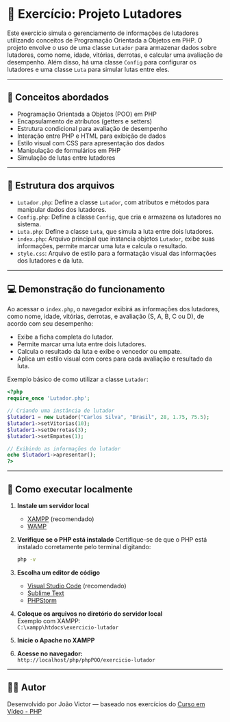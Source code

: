 # 🥊 Exercício: Projeto Lutadores

Este exercício simula o gerenciamento de informações de lutadores utilizando conceitos de Programação Orientada a Objetos em PHP. O projeto envolve o uso de uma classe `Lutador` para armazenar dados sobre lutadores, como nome, idade, vitórias, derrotas, e calcular uma avaliação de desempenho. Além disso, há uma classe `Config` para configurar os lutadores e uma classe `Luta` para simular lutas entre eles.

---

## 🧠 Conceitos abordados

- Programação Orientada a Objetos (POO) em PHP
- Encapsulamento de atributos (getters e setters)
- Estrutura condicional para avaliação de desempenho
- Interação entre PHP e HTML para exibição de dados
- Estilo visual com CSS para apresentação dos dados
- Manipulação de formulários em PHP
- Simulação de lutas entre lutadores

---

## 📄 Estrutura dos arquivos

- `Lutador.php`: Define a classe `Lutador`, com atributos e métodos para manipular dados dos lutadores.
- `Config.php`: Define a classe `Config`, que cria e armazena os lutadores no sistema.
- `Luta.php`: Define a classe `Luta`, que simula a luta entre dois lutadores.
- `index.php`: Arquivo principal que instancia objetos `Lutador`, exibe suas informações, permite marcar uma luta e calcula o resultado.
- `style.css`: Arquivo de estilo para a formatação visual das informações dos lutadores e da luta.

---

## 💻 Demonstração do funcionamento

Ao acessar o `index.php`, o navegador exibirá as informações dos lutadores, como nome, idade, vitórias, derrotas, e avaliação (S, A, B, C ou D), de acordo com seu desempenho:

- Exibe a ficha completa do lutador.
- Permite marcar uma luta entre dois lutadores.
- Calcula o resultado da luta e exibe o vencedor ou empate.
- Aplica um estilo visual com cores para cada avaliação e resultado da luta.

Exemplo básico de como utilizar a classe `Lutador`:

```php
<?php
require_once 'Lutador.php';

// Criando uma instância de lutador
$lutador1 = new Lutador("Carlos Silva", "Brasil", 28, 1.75, 75.5);
$lutador1->setVitorias(10);
$lutador1->setDerrotas(3);
$lutador1->setEmpates(1);

// Exibindo as informações do lutador
echo $lutador1->apresentar();
?>
```

---

## 📌 Como executar localmente

1. **Instale um servidor local**  
   - [XAMPP](https://www.apachefriends.org/pt_br/index.html) (recomendado)  
   - [WAMP](https://www.wampserver.com/en/)

2. **Verifique se o PHP está instalado**
   Certifique-se de que o PHP está instalado corretamente pelo terminal digitando:
   ```bash
   php -v
   ```

3. **Escolha um editor de código**  
   - [Visual Studio Code](https://code.visualstudio.com/) (recomendado)  
   - [Sublime Text](https://www.sublimetext.com/)  
   - [PHPStorm](https://www.jetbrains.com/phpstorm/)

4. **Coloque os arquivos no diretório do servidor local**  
   Exemplo com XAMPP:  
   `C:\xampp\htdocs\exercicio-lutador`

5. **Inicie o Apache no XAMPP**

6. **Acesse no navegador:**  
   `http://localhost/php/phpPOO/exercicio-lutador`

---

## 👨‍💻 Autor

Desenvolvido por João Victor — baseado nos exercícios do [Curso em Vídeo - PHP](https://www.cursoemvideo.com/curso/php-poo/)
